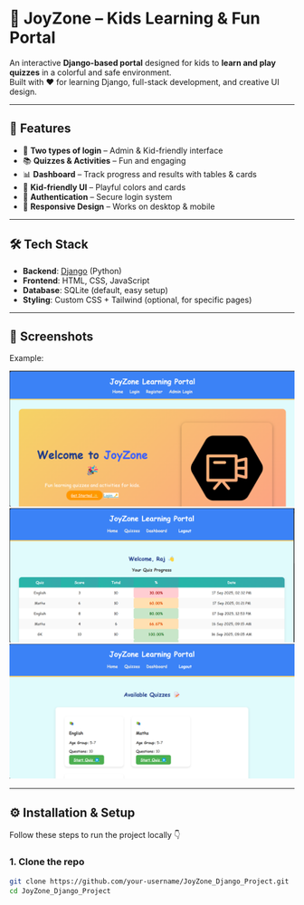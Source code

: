 # 🎉 JoyZone – Kids Learning & Fun Portal  

An interactive **Django-based portal** designed for kids to **learn and play quizzes** in a colorful and safe environment.  
Built with ❤️ for learning Django, full-stack development, and creative UI design.  

---

## 🚀 Features  

- 👦 **Two types of login** – Admin & Kid-friendly interface  
- 📚 **Quizzes & Activities** – Fun and engaging  
- 📊 **Dashboard** – Track progress and results with tables & cards  
- 🎨 **Kid-friendly UI** – Playful colors and cards 
- 🔐 **Authentication** – Secure login system  
- 📱 **Responsive Design** – Works on desktop & mobile  

---

## 🛠️ Tech Stack  

- **Backend**: [Django](https://www.djangoproject.com/) (Python)  
- **Frontend**: HTML, CSS, JavaScript  
- **Database**: SQLite (default, easy setup)  
- **Styling**: Custom CSS + Tailwind (optional, for specific pages)  

---

## 📸 Screenshots  

Example:  

![Homepage Screenshot](Screenshots/Home_Page.png)  
![Dashboard Screenshot](Screenshots/Dashboard.png)  
![Dashboard Screenshot](Screenshots/Quizzes_page.png)  

---

## ⚙️ Installation & Setup  

Follow these steps to run the project locally 👇  

### 1. Clone the repo  
```bash
git clone https://github.com/your-username/JoyZone_Django_Project.git
cd JoyZone_Django_Project
